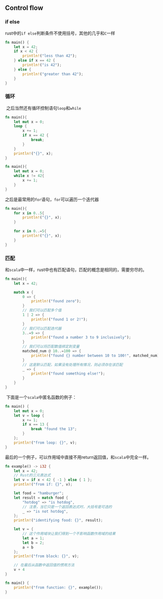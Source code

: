 ## Control flow

### if else

​	rust中的`if else`判断条件不使用括号，其他的几乎和`C`一样

```rust
fn main() {
    let x = 42;
    if x < 42 {
        println!("less than 42");
    } else if x == 42 {
        println!("is 42");
    } else {
        println!("greater than 42");
    }
}
```

### 循环

​	之后当然还有循环控制语句`loop`和`while`

```rust
fn main(){
    let mut x = 0;
    loop {
        x += 1;
        if x == 42 {
            break;
        }
    }
    println!("{}", x);
}
```

```rust
fn main(){
    let mut x = 0;
    while x != 42{
        x += 1;
    }
}
```

​	之后是最常用的`for`语句，`for`可以遍历一个迭代器

```rust
fn main(){
    for x in 0..5{
        println!("{}", x);
    }
    
    for x in 0..=5{
        println!("{}", x);
    }
}
```

### 匹配

和`scala`中一样，rust中也有匹配语句，匹配的概念是相同的，需要穷尽的。

```rust
fn main(){
	let x = 42;

    match x {
        0 => {
            println!("found zero");
        }
        // 我们可以匹配多个值
        1 | 2 => {
            println!("found 1 or 2!");
        }
        // 我们可以匹配迭代器
        3..=9 => {
            println!("found a number 3 to 9 inclusively");
        }
        // 我们可以将匹配数值绑定到变量
        matched_num @ 10..=100 => {
            println!("found {} number between 10 to 100!", matched_num);
        }
        // 这是默认匹配，如果没有处理所有情况，则必须存在该匹配
        _ => {
            println!("found something else!");
        }
    }
}
```

​	下面是一个`scala`中匿名函数的例子：

```rust
fn main() {
    let mut x = 0;
    let v = loop {
        x += 1;
        if x == 13 {
            break "found the 13";
        }
    };
    println!("from loop: {}", v);
}
```

​	最后的一个例子，可以作用域中直接不用return返回值，和`scala`中完全一样。

```rust
fn example() -> i32 {
    let x = 42;
    // Rust的三元表达式
    let v = if x < 42 { -1 } else { 1 };
    println!("from if: {}", v);

    let food = "hamburger";
    let result = match food {
        "hotdog" => "is hotdog",
        // 注意，当它只是一个返回表达式时，大括号是可选的
        _ => "is not hotdog",
    };
    println!("identifying food: {}", result);

    let v = {
        // 这个作用域块让我们得到一个不影响函数作用域的结果
        let a = 1;
        let b = 2;
        a + b
    };
    println!("from block: {}", v);

    // 在最后从函数中返回值的惯用方法
    v + 4
}

fn main() {
    println!("from function: {}", example());
}
```